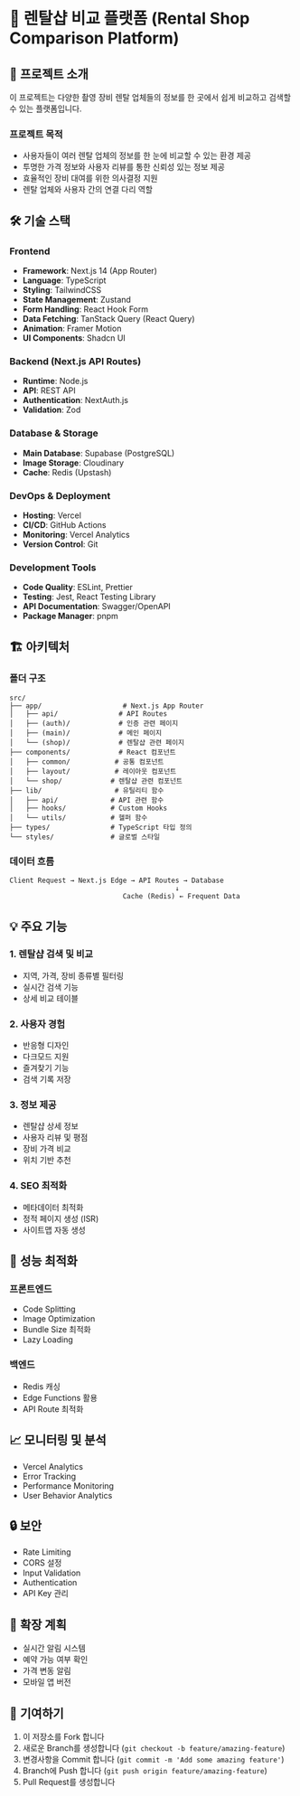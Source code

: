 # 📸 렌탈샵 비교 플랫폼 (Rental Shop Comparison Platform)

## 🎯 프로젝트 소개

이 프로젝트는 다양한 촬영 장비 렌탈 업체들의 정보를 한 곳에서 쉽게 비교하고 검색할 수 있는 플랫폼입니다.

### 프로젝트 목적

- 사용자들이 여러 렌탈 업체의 정보를 한 눈에 비교할 수 있는 환경 제공
- 투명한 가격 정보와 사용자 리뷰를 통한 신뢰성 있는 정보 제공
- 효율적인 장비 대여를 위한 의사결정 지원
- 렌탈 업체와 사용자 간의 연결 다리 역할

## 🛠 기술 스택

### Frontend

- **Framework**: Next.js 14 (App Router)
- **Language**: TypeScript
- **Styling**: TailwindCSS
- **State Management**: Zustand
- **Form Handling**: React Hook Form
- **Data Fetching**: TanStack Query (React Query)
- **Animation**: Framer Motion
- **UI Components**: Shadcn UI

### Backend (Next.js API Routes)

- **Runtime**: Node.js
- **API**: REST API
- **Authentication**: NextAuth.js
- **Validation**: Zod

### Database & Storage

- **Main Database**: Supabase (PostgreSQL)
- **Image Storage**: Cloudinary
- **Cache**: Redis (Upstash)

### DevOps & Deployment

- **Hosting**: Vercel
- **CI/CD**: GitHub Actions
- **Monitoring**: Vercel Analytics
- **Version Control**: Git

### Development Tools

- **Code Quality**: ESLint, Prettier
- **Testing**: Jest, React Testing Library
- **API Documentation**: Swagger/OpenAPI
- **Package Manager**: pnpm

## 🏗 아키텍처

### 폴더 구조

```
src/
├── app/                    # Next.js App Router
│   ├── api/               # API Routes
│   ├── (auth)/            # 인증 관련 페이지
│   ├── (main)/            # 메인 페이지
│   └── (shop)/            # 렌탈샵 관련 페이지
├── components/            # React 컴포넌트
│   ├── common/           # 공통 컴포넌트
│   ├── layout/           # 레이아웃 컴포넌트
│   └── shop/            # 렌탈샵 관련 컴포넌트
├── lib/                  # 유틸리티 함수
│   ├── api/             # API 관련 함수
│   ├── hooks/           # Custom Hooks
│   └── utils/           # 헬퍼 함수
├── types/               # TypeScript 타입 정의
└── styles/              # 글로벌 스타일
```

### 데이터 흐름

```
Client Request → Next.js Edge → API Routes → Database
                                         ↓
                            Cache (Redis) ← Frequent Data
```

## 💡 주요 기능

### 1. 렌탈샵 검색 및 비교

- 지역, 가격, 장비 종류별 필터링
- 실시간 검색 기능
- 상세 비교 테이블

### 2. 사용자 경험

- 반응형 디자인
- 다크모드 지원
- 즐겨찾기 기능
- 검색 기록 저장

### 3. 정보 제공

- 렌탈샵 상세 정보
- 사용자 리뷰 및 평점
- 장비 가격 비교
- 위치 기반 추천

### 4. SEO 최적화

- 메타데이터 최적화
- 정적 페이지 생성 (ISR)
- 사이트맵 자동 생성

## 🚀 성능 최적화

### 프론트엔드

- Code Splitting
- Image Optimization
- Bundle Size 최적화
- Lazy Loading

### 백엔드

- Redis 캐싱
- Edge Functions 활용
- API Route 최적화

## 📈 모니터링 및 분석

- Vercel Analytics
- Error Tracking
- Performance Monitoring
- User Behavior Analytics

## 🔒 보안

- Rate Limiting
- CORS 설정
- Input Validation
- Authentication
- API Key 관리

## 🌱 확장 계획

- 실시간 알림 시스템
- 예약 가능 여부 확인
- 가격 변동 알림
- 모바일 앱 버전

## 🤝 기여하기

1. 이 저장소를 Fork 합니다
2. 새로운 Branch를 생성합니다 (`git checkout -b feature/amazing-feature`)
3. 변경사항을 Commit 합니다 (`git commit -m 'Add some amazing feature'`)
4. Branch에 Push 합니다 (`git push origin feature/amazing-feature`)
5. Pull Request를 생성합니다
